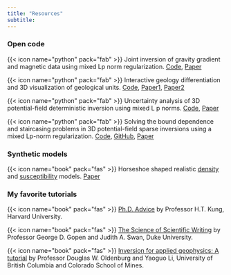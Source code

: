```yaml
---
title: "Resources"
subtitle:
---
```


### Open code

{{< icon name="python" pack="fab" >}} Joint inversion of gravity gradient and magnetic data using mixed Lp norm regularization. [Code](https://zenodo.org/record/5774303#.YmQ2yPPMJTY), [Paper]()

{{< icon name="python" pack="fab" >}} Interactive geology differentiation and 3D visualization of geological units. [Code](https://zenodo.org/record/5774309#.YmQ3r_PMJTY), [Paper1](), [Paper2]()

{{< icon name="python" pack="fab" >}} Uncertainty analysis of 3D potential-field deterministic inversion using mixed L p norms. [Code](https://github.com/xiaolongw1223/Code-publications/tree/main/2021-Wei-and-Sun-GEOPHYSICS-uncertainty), [Paper](https://library.seg.org/doi/abs/10.1190/geo2020-0672.1)

{{< icon name="python" pack="fab" >}} Solving the bound dependence and staircasing problems in 3D potential-field sparse inversions using a mixed Lp-norm regularization. [Code](https://zenodo.org/record/4057134#.YmQ36_PMJTY), [GitHub](https://github.com/xiaolongw1223/Code-publications/tree/main/2020-Sun-and-Wei-GP-sparse-recovering), [Paper](https://www.earthdoc.org/content/journals/10.1111/1365-2478.13063)


### Synthetic models

{{< icon name="book" pack="fas" >}} Horseshoe shaped realistic [density](https://github.com/xiaolongw1223/synthetic-models/tree/master/horseshoe_dens) and [susceptibility](https://github.com/xiaolongw1223/synthetic-models/tree/master/horseshoe_susc) models. [Paper](https://library.seg.org/doi/abs/10.1190/geo2020-0672.1)


### My favorite tutorials
{{< icon name="book" pack="fas" >}} [Ph.D. Advice](https://www.eecs.harvard.edu/htk/phdadvice/#10) by Professor H.T. Kung, Harvard University.

{{< icon name="book" pack="fas" >}} [The Science of Scientific Writing](chrome-extension://efaidnbmnnnibpcajpcglclefindmkaj/https://cseweb.ucsd.edu/~swanson/papers/science-of-writing.pdf) by Professor George D. Gopen and Judith A. Swan, Duke University.

{{< icon name="book" pack="fas" >}} [Inversion for applied geophysics: A tutorial](https://library.seg.org/doi/abs/10.1190/1.9781560801719.ch5) by Professor Douglas W. Oldenburg and Yaoguo Li, University of British Columbia and Colorado School of Mines.
